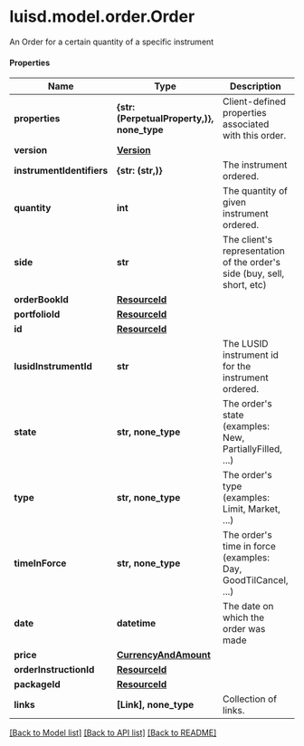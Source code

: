 # luisd.model.order.Order

An Order for a certain quantity of a specific instrument

#### Properties
Name | Type | Description | Notes
------------ | ------------- | ------------- | -------------
**properties** | **{str: (PerpetualProperty,)}, none_type** | Client-defined properties associated with this order. | [optional] 
**version** | [**Version**](Version.md) |  | [optional] 
**instrumentIdentifiers** | **{str: (str,)}** | The instrument ordered. | 
**quantity** | **int** | The quantity of given instrument ordered. | 
**side** | **str** | The client&#x27;s representation of the order&#x27;s side (buy, sell, short, etc) | 
**orderBookId** | [**ResourceId**](ResourceId.md) |  | [optional] 
**portfolioId** | [**ResourceId**](ResourceId.md) |  | 
**id** | [**ResourceId**](ResourceId.md) |  | 
**lusidInstrumentId** | **str** | The LUSID instrument id for the instrument ordered. | 
**state** | **str, none_type** | The order&#x27;s state (examples: New, PartiallyFilled, ...) | [optional] 
**type** | **str, none_type** | The order&#x27;s type (examples: Limit, Market, ...) | [optional] 
**timeInForce** | **str, none_type** | The order&#x27;s time in force (examples: Day, GoodTilCancel, ...) | [optional] 
**date** | **datetime** | The date on which the order was made | [optional] 
**price** | [**CurrencyAndAmount**](CurrencyAndAmount.md) |  | [optional] 
**orderInstructionId** | [**ResourceId**](ResourceId.md) |  | [optional] 
**packageId** | [**ResourceId**](ResourceId.md) |  | [optional] 
**links** | **[Link], none_type** | Collection of links. | [optional] 

[[Back to Model list]](../../README.md#documentation-for-models) [[Back to API list]](../../README.md#documentation-for-api-endpoints) [[Back to README]](../../README.md)

